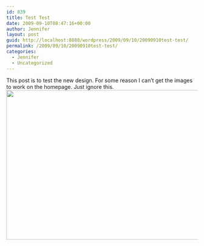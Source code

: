 ```yaml
---
id: 839
title: Test Test
date: 2009-09-10T08:47:16+00:00
author: Jennifer
layout: post
guid: http://localhost:8888/wordpress/2009/09/10/20090910test-test/
permalink: /2009/09/10/20090910test-test/
categories:
  - Jennifer
  - Uncategorized
---
```

This post is to test the new design. For some reason I can&#8217;t get the images to work on the homepage. Just ignore this.<a rel="attachment wp-att-403" href="http://static.squarespace.com/static/50db6bb3e4b015296cd43789/50dfa5b1e4b0dc6320e0b5ea/50dfa5efe4b0dc6320e0bd0b/1356834287063/?format=original"><img title="CaseyBower-3369" height="393" alt="" width="590" class="alignleft size-full wp-image-403" src="http://static.squarespace.com/static/50db6bb3e4b015296cd43789/50dfa5b1e4b0dc6320e0b5ea/50dfa5b1e4b0dc6320e0b705/1252571967000/?format=original" /></a>